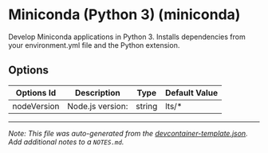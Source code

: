
# Miniconda (Python 3) (miniconda)

Develop Miniconda applications in Python 3. Installs dependencies from your environment.yml file and the Python extension.

## Options

| Options Id | Description | Type | Default Value |
|-----|-----|-----|-----|
| nodeVersion | Node.js version: | string | lts/* |



---

_Note: This file was auto-generated from the [devcontainer-template.json](https://github.com/devcontainers/templates/blob/main/src/miniconda/devcontainer-template.json).  Add additional notes to a `NOTES.md`._
